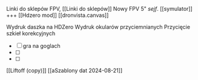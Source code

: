 Linki do sklepów FPV, [[Linki do sklepów]] 
Nowy FPV 5" 
*sejf*.
[[symulator]]
+++ 
[[Hdzero mod]]
[[dronvista.canvas]]

Wydruk daszka na HDZero
Wydruk okularów przyciemnianych
Przycięcie szkieł korekcyjnych

- [ ]  gra na goglach
- [ ] 
- [ ] 
[[Liftoff (copy)]]
[[aSzablony dat 2024-08-21]]
